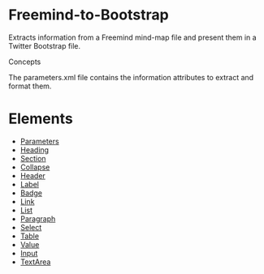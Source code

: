 Freemind-to-Bootstrap
================
Extracts information from a Freemind mind-map file and present them in a Twitter Bootstrap file.

Concepts

The parameters.xml file contains the information attributes to extract and format them.

Elements
===

* [Parameters](doc/Parameters.md)
* [Heading](doc/Heading.md)
* [Section](doc/Section.md)
* [Collapse](doc/Collapse.md)
* [Header](doc/Header.md)
* [Label](doc/Label.md)
* [Badge](doc/Badge.md)
* [Link](doc/Link.md)
* [List](doc/List.md)
* [Paragraph](doc/Paragraph.md)
* [Select](doc/Select.md)
* [Table](doc/Table.md)
* [Value](doc/Value.md)
* [Input](doc/Input.md)
* [TextArea](doc/TextArea.md)


